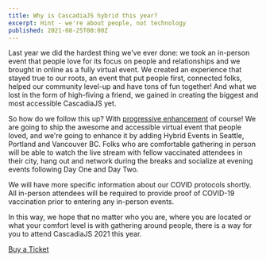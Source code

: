 ```yaml
---
title: Why is CascadiaJS hybrid this year?
excerpt: Hint - we're about people, not technology
published: 2021-08-25T00:00Z
---
```

Last year we did the hardest thing we've ever done: we took an in-person event that people love for its focus on people and relationships and we brought in online as a fully virtual event. We created an experience that stayed true to our roots, an event that put people first, connected folks, helped our community level-up and have tons of fun together! And what we lost in the form of high-fiving a friend, we gained in creating the biggest and most accessible CascadiaJS yet.

So how do we follow this up? With [progressive enhancement](https://developer.mozilla.org/en-US/docs/Glossary/Progressive_Enhancement) of course! We are going to ship the awesome and accessible virtual event that people loved, and we're going to enhance it by adding Hybrid Events in Seattle, Portland and Vancouver BC. Folks who are comfortable gathering in person will be able to watch the live stream with fellow vaccinated attendees in their city, hang out and network during the breaks and socialize at evening events following Day One and Day Two. 

We will have more specific information about our COVID protocols shortly. All in-person attendees will be required to provide proof of COVID-19 vaccination prior to entering any in-person events.

In this way, we hope that no matter who you are, where you are located or what your comfort level is with gathering around people, there is a way for you to attend CascadiaJS 2021 this year. 

<div class="cta"><a href="/tickets" title="Buy Tickets">Buy a Ticket</a></div>